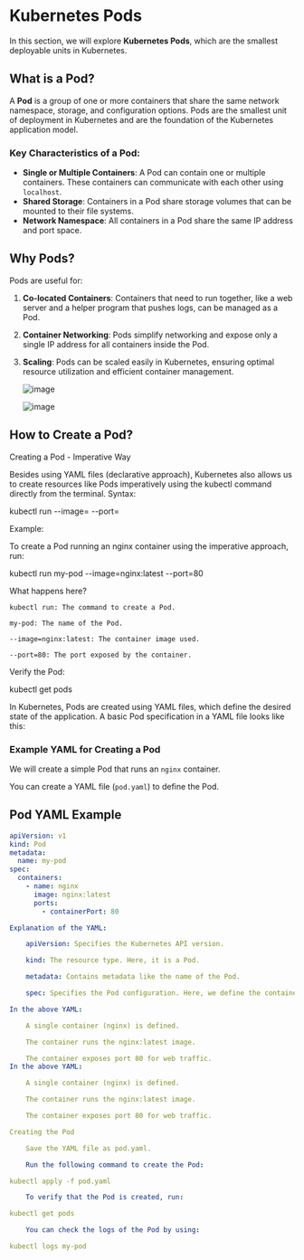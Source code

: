 # Kubernetes Pods 

In this section, we will explore **Kubernetes Pods**, which are the smallest deployable units in Kubernetes.

## What is a Pod?

A **Pod** is a group of one or more containers that share the same network namespace, storage, and configuration options. Pods are the smallest unit of deployment in Kubernetes and are the foundation of the Kubernetes application model.

### Key Characteristics of a Pod:

- **Single or Multiple Containers**: A Pod can contain one or multiple containers. These containers can communicate with each other using `localhost`.
- **Shared Storage**: Containers in a Pod share storage volumes that can be mounted to their file systems.
- **Network Namespace**: All containers in a Pod share the same IP address and port space.

## Why Pods?

Pods are useful for:

1. **Co-located Containers**: Containers that need to run together, like a web server and a helper program that pushes logs, can be managed as a Pod.
2. **Container Networking**: Pods simplify networking and expose only a single IP address for all containers inside the Pod.
3. **Scaling**: Pods can be scaled easily in Kubernetes, ensuring optimal resource utilization and efficient container management.

   ![image](https://github.com/user-attachments/assets/f572f682-ef40-420f-a733-46a0408551a2)

   ![image](https://github.com/user-attachments/assets/f4509280-87ec-4881-89e4-45e30dc0633e)



## How to Create a Pod?
Creating a Pod - Imperative Way

Besides using YAML files (declarative approach), Kubernetes also allows us to create resources like Pods imperatively using the kubectl command directly from the terminal.
Syntax:

kubectl run <pod-name> --image=<container-image> --port=<port>

Example:

To create a Pod running an nginx container using the imperative approach, run:

kubectl run my-pod --image=nginx:latest --port=80

What happens here?

    kubectl run: The command to create a Pod.

    my-pod: The name of the Pod.

    --image=nginx:latest: The container image used.

    --port=80: The port exposed by the container.

Verify the Pod:

kubectl get pods


In Kubernetes, Pods are created using YAML files, which define the desired state of the application. A basic Pod specification in a YAML file looks like this:

### Example YAML for Creating a Pod

We will create a simple Pod that runs an `nginx` container.

You can create a YAML file (`pod.yaml`) to define the Pod.

## Pod YAML Example

```yaml
apiVersion: v1
kind: Pod
metadata:
  name: my-pod
spec:
  containers:
    - name: nginx
      image: nginx:latest
      ports:
        - containerPort: 80

Explanation of the YAML:

    apiVersion: Specifies the Kubernetes API version.

    kind: The resource type. Here, it is a Pod.

    metadata: Contains metadata like the name of the Pod.

    spec: Specifies the Pod configuration. Here, we define the container's name, image, and exposed port.

In the above YAML:

    A single container (nginx) is defined.

    The container runs the nginx:latest image.

    The container exposes port 80 for web traffic.
In the above YAML:

    A single container (nginx) is defined.

    The container runs the nginx:latest image.

    The container exposes port 80 for web traffic.

Creating the Pod

    Save the YAML file as pod.yaml.

    Run the following command to create the Pod:

kubectl apply -f pod.yaml

    To verify that the Pod is created, run:

kubectl get pods

    You can check the logs of the Pod by using:

kubectl logs my-pod
